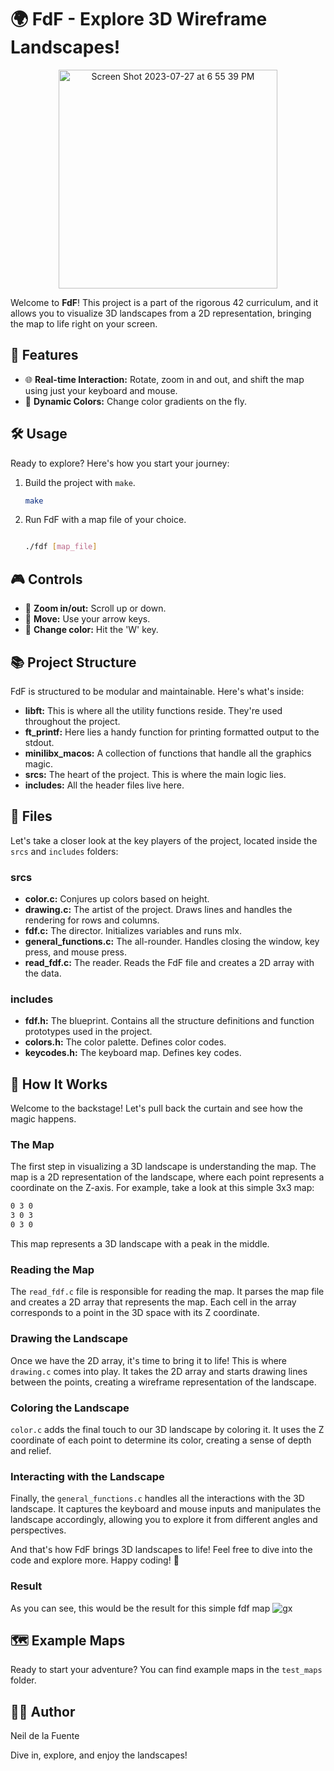 # 🌍 FdF - Explore 3D Wireframe Landscapes!

<div align="center">
    <img width="350" alt="Screen Shot 2023-07-27 at 6 55 39 PM" src="https://github.com/Neilus03/FdF-42/assets/87651732/4d698bda-f5a3-494d-a9bd-94541c60739c">
</div>

Welcome to **FdF**! This project is a part of the rigorous 42 curriculum, and it allows you to visualize 3D landscapes from a 2D representation, bringing the map to life right on your screen.

## 🚀 Features

- 🌐 **Real-time Interaction:** Rotate, zoom in and out, and shift the map using just your keyboard and mouse.
- 🎨 **Dynamic Colors:** Change color gradients on the fly.

## 🛠️ Usage

Ready to explore? Here's how you start your journey:

1. Build the project with `make`.

    ```sh
    make
    ```

2. Run FdF with a map file of your choice.

    ```sh

    ./fdf [map_file]
    ```

## 🎮 Controls

- 🧐 **Zoom in/out:** Scroll up or down.
- 🏃 **Move:** Use your arrow keys.
- 🌈 **Change color:** Hit the 'W' key.

## 📚 Project Structure

FdF is structured to be modular and maintainable. Here's what's inside:

- **libft:** This is where all the utility functions reside. They're used throughout the project.
- **ft_printf:** Here lies a handy function for printing formatted output to the stdout.
- **minilibx_macos:** A collection of functions that handle all the graphics magic.
- **srcs:** The heart of the project. This is where the main logic lies.
- **includes:** All the header files live here.

## 📁 Files

Let's take a closer look at the key players of the project, located inside the `srcs` and `includes` folders:

### srcs

- **color.c:** Conjures up colors based on height.
- **drawing.c:** The artist of the project. Draws lines and handles the rendering for rows and columns.
- **fdf.c:** The director. Initializes variables and runs mlx.
- **general_functions.c:** The all-rounder. Handles closing the window, key press, and mouse press.
- **read_fdf.c:** The reader. Reads the FdF file and creates a 2D array with the data.

### includes

- **fdf.h:** The blueprint. Contains all the structure definitions and function prototypes used in the project.
- **colors.h:** The color palette. Defines color codes.
- **keycodes.h:** The keyboard map. Defines key codes.

## 🎩 How It Works

Welcome to the backstage! Let's pull back the curtain and see how the magic happens.

### The Map

The first step in visualizing a 3D landscape is understanding the map. The map is a 2D representation of the landscape, where each point represents a coordinate on the Z-axis. For example, take a look at this simple 3x3 map:
```sh
0 3 0
3 0 3
0 3 0
```


This map represents a 3D landscape with a peak in the middle.

### Reading the Map

The `read_fdf.c` file is responsible for reading the map. It parses the map file and creates a 2D array that represents the map. Each cell in the array corresponds to a point in the 3D space with its Z coordinate.

### Drawing the Landscape

Once we have the 2D array, it's time to bring it to life! This is where `drawing.c` comes into play. It takes the 2D array and starts drawing lines between the points, creating a wireframe representation of the landscape.

### Coloring the Landscape

`color.c` adds the final touch to our 3D landscape by coloring it. It uses the Z coordinate of each point to determine its color, creating a sense of depth and relief.

### Interacting with the Landscape

Finally, the `general_functions.c` handles all the interactions with the 3D landscape. It captures the keyboard and mouse inputs and manipulates the landscape accordingly, allowing you to explore it from different angles and perspectives.

And that's how FdF brings 3D landscapes to life! Feel free to dive into the code and explore more. Happy coding! 🚀

### Result

As you can see, this would be the result for this simple fdf map
![gx](https://github.com/Neilus03/FdF-42/assets/87651732/1eaeaf47-59f6-4cbb-9850-d01baadb9100)


## 🗺️ Example Maps

Ready to start your adventure? You can find example maps in the `test_maps` folder.

## 👨‍💻 Author

Neil de la Fuente

Dive in, explore, and enjoy the landscapes!
